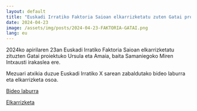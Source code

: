 ```yaml
---
layout: default
title: "Euskadi Irratiko Faktoria Saioan elkarrizketatu zuten Gatai proiektuko Ursula eta Amaia"
date: 2024-04-23
image: /assets/img/posts/2024-04-23-FAKTORIA-GATAI.png
lang: eu
---
```


2024ko apirilaren 23an Euskadi Irratiko Faktoria Saioan elkarrizketatu zituzten Gatai proiektuko Ursula eta Amaia, baita Samaniegoko Miren Intxausti irakaslea ere.

Mezuari atxikia duzue Euskadi Irratiko X sarean zabaldutako bideo laburra eta elkarrizketa osoa.

<a href="http://www.gatai.eus/assets/img/posts/2024-04-23-FAKTORIA-GATAI_bideo_laburra.mp4" target="_blank"> Bideo laburra </a>

<a href="http://www.gatai.eus/assets/img/posts/2024-04-23-FAKTORIA-GATAI_elkarrizketa.mp3" target="_blank"> Elkarrizketa  </a>